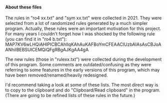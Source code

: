 #### About these files

The rules in "ro4 xx.txt" and "sym xx.txt" were collected in 2021. They were selected from a lot of randomized rules generated by a much simpler program. Actually, these rules were an important motivation for this project. For many years I couldn't forget how I was shocked by the following rule (you can find it in "ro4 b.txt"):
MAP7KV6wLHQiAHIPICBCAhlIqKAhAuKAFBoYmCFEAACIUzbAIAsAsCBJoAANhiIBEBSUICEMQiQFgRBgAJKgAA4gA

The new rules (those in "rulexx.txt") were collected during the development of this program. Some comments are outdated/confusing as they were referring to some features in the early versions of this program, which may have been removed/renamed/heavily redesigned.

I'd recommend taking a look at some of these lists. The most direct way is to copy to the clipboard and do "Clipboard/Read clipboard" in the program. (There are going to be refined lists of these rules in the future.)